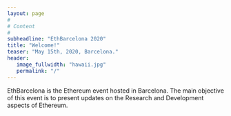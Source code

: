 ```yaml
---
layout: page
#
# Content
#
subheadline: "EthBarcelona 2020"
title: "Welcome!"
teaser: "May 15th, 2020, Barcelona."
header:
   image_fullwidth: "hawaii.jpg"
   permalink: "/"
---
```



EthBarcelona is the Ethereum event hosted in Barcelona. The main objective
of this event is to present updates on the Research and Development aspects
of Ethereum. 


